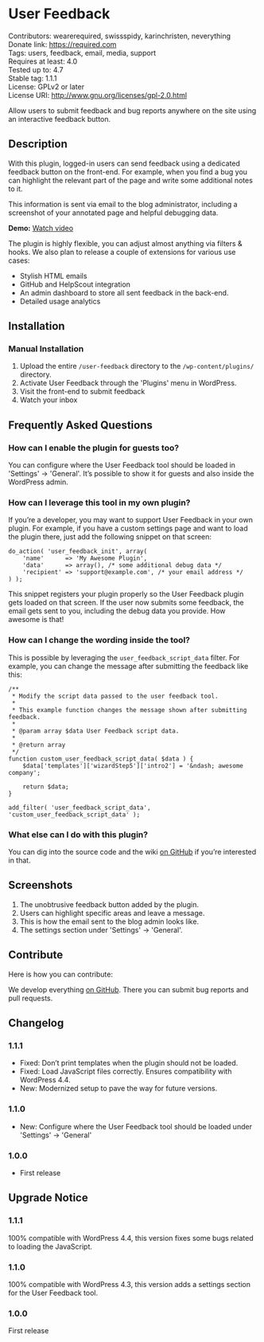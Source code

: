 # User Feedback
Contributors:      wearerequired, swissspidy, karinchristen, neverything  
Donate link:       https://required.com  
Tags:              users, feedback, email, media, support  
Requires at least: 4.0  
Tested up to:      4.7  
Stable tag:        1.1.1  
License:           GPLv2 or later  
License URI:       http://www.gnu.org/licenses/gpl-2.0.html  

Allow users to submit feedback and bug reports anywhere on the site using an interactive feedback button.

## Description

With this plugin, logged-in users can send feedback using a dedicated feedback button on the front-end. For example, when you find a bug you can highlight the relevant part of the page and write some additional notes to it.

This information is sent via email to the blog administrator, including a screenshot of your annotated page and helpful debugging data.

**Demo:** [Watch video](https://cloudup.com/iUtCz3UGF7e)

The plugin is highly flexible, you can adjust almost anything via filters & hooks. We also plan to release a couple of extensions for various use cases:

* Stylish HTML emails
* GitHub and HelpScout integration
* An admin dashboard to store all sent feedback in the back-end.
* Detailed usage analytics

## Installation

### Manual Installation

1. Upload the entire `/user-feedback` directory to the `/wp-content/plugins/` directory.
2. Activate User Feedback through the 'Plugins' menu in WordPress.
3. Visit the front-end to submit feedback
4. Watch your inbox

## Frequently Asked Questions

### How can I enable the plugin for guests too?

You can configure where the User Feedback tool should be loaded in 'Settings' -> 'General'. It’s possible to show it for guests and also inside the WordPress admin.

### How can I leverage this tool in my own plugin?
If you’re a developer, you may want to support User Feedback in your own plugin. For example, if you have a custom settings page and want to load the plugin there, just add the following snippet on that screen:

```
do_action( 'user_feedback_init', array(
	'name'      => 'My Awesome Plugin',
	'data'      => array(), /* some additional debug data */
	'recipient' => 'support@example.com', /* your email address */  
) );
```

This snippet registers your plugin properly so the User Feedback plugin gets loaded on that screen. If the user now submits some feedback, the email gets sent to you, including the debug data you provide. How awesome is that!

### How can I change the wording inside the tool?

This is possible by leveraging the `user_feedback_script_data` filter. For example, you can change the message after submitting the feedback like this:

```
/**
 * Modify the script data passed to the user feedback tool.
 *
 * This example function changes the message shown after submitting feedback.
 *
 * @param array $data User Feedback script data.
 *
 * @return array
 */
function custom_user_feedback_script_data( $data ) {  
	$data['templates']['wizardStep5']['intro2'] = '&ndash; awesome company';  

	return $data;
}

add_filter( 'user_feedback_script_data', 'custom_user_feedback_script_data' );
```

### What else can I do with this plugin?

You can dig into the source code and the wiki [on GitHub](https://github.com/wearerequired/user-feedback) if you’re interested in that.

## Screenshots

1. The unobtrusive feedback button added by the plugin.
2. Users can highlight specific areas and leave a message.
3. This is how the email sent to the blog admin looks like.
4. The settings section under 'Settings' -> 'General'.

## Contribute

Here is how you can contribute:

We develop everything [on GitHub](https://github.com/wearerequired/user-feedback). There you can submit bug reports and pull requests.

## Changelog

### 1.1.1
* Fixed: Don’t print templates when the plugin should not be loaded.
* Fixed: Load JavaScript files correctly. Ensures compatibility with WordPress 4.4.
* New: Modernized setup to pave the way for future versions.

### 1.1.0
* New: Configure where the User Feedback tool should be loaded under 'Settings' -> 'General'

### 1.0.0
* First release

## Upgrade Notice

### 1.1.1
100% compatible with WordPress 4.4, this version fixes some bugs related to loading the JavaScript.

### 1.1.0
100% compatible with WordPress 4.3, this version adds a settings section for the User Feedback tool.

### 1.0.0
First release
